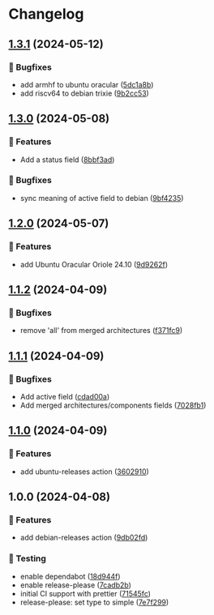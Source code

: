<!-- markdownlint-disable MD013 MD024 -->

# Changelog

## [1.3.1](https://github.com/vicamo/actions-library/compare/v1.3.0...v1.3.1) (2024-05-12)

### 🐛 Bugfixes

- add armhf to ubuntu oracular
  ([5dc1a8b](https://github.com/vicamo/actions-library/commit/5dc1a8b9f72a6a5a420d352696143aef8e9b1320))
- add riscv64 to debian trixie
  ([9b2cc53](https://github.com/vicamo/actions-library/commit/9b2cc53a7c81b636ede2fbc654441c28031b6186))

## [1.3.0](https://github.com/vicamo/actions-library/compare/v1.2.0...v1.3.0) (2024-05-08)

### 🚀 Features

- Add a status field
  ([8bbf3ad](https://github.com/vicamo/actions-library/commit/8bbf3ada07301a2fdebe56d0c80b63c64cd29cdf))

### 🐛 Bugfixes

- sync meaning of active field to debian
  ([9bf4235](https://github.com/vicamo/actions-library/commit/9bf42351a90c30f2a7394673bf350d61ba798a74))

## [1.2.0](https://github.com/vicamo/actions-library/compare/v1.1.2...v1.2.0) (2024-05-07)

### 🚀 Features

- add Ubuntu Oracular Oriole 24.10
  ([9d9262f](https://github.com/vicamo/actions-library/commit/9d9262f4324048855808477d69826af4d4fdee6b))

## [1.1.2](https://github.com/vicamo/actions-library/compare/v1.1.1...v1.1.2) (2024-04-09)

### 🐛 Bugfixes

- remove 'all' from merged architectures
  ([f371fc9](https://github.com/vicamo/actions-library/commit/f371fc94343993a7bbd0dcabcc18fbb884e08442))

## [1.1.1](https://github.com/vicamo/actions-library/compare/v1.1.0...v1.1.1) (2024-04-09)

### 🐛 Bugfixes

- Add active field
  ([cdad00a](https://github.com/vicamo/actions-library/commit/cdad00a0949d1ea8ddee5615767050a4f447181a))
- Add merged architectures/components fields
  ([7028fb1](https://github.com/vicamo/actions-library/commit/7028fb1891a87fbffb6c705cfa7d544145f71c7b))

## [1.1.0](https://github.com/vicamo/actions-library/compare/v1.0.0...v1.1.0) (2024-04-09)

### 🚀 Features

- add ubuntu-releases action
  ([3602910](https://github.com/vicamo/actions-library/commit/36029107026dba798d455566590539e67ce2e237))

## 1.0.0 (2024-04-08)

### 🚀 Features

- add debian-releases action
  ([9db02fd](https://github.com/vicamo/actions-library/commit/9db02fd9f62a68e2d2afa63638d4605a324ff125))

### 🧰 Testing

- enable dependabot
  ([18d944f](https://github.com/vicamo/actions-library/commit/18d944fe9bebb5775e93eefaf0ebbabe1d362fe2))
- enable release-please
  ([7cadb2b](https://github.com/vicamo/actions-library/commit/7cadb2bd496ca9ac3848452cdeb0ffb43092669e))
- initial CI support with prettier
  ([71545fc](https://github.com/vicamo/actions-library/commit/71545fceb2dfcbfc173826d4e6765aebef4b9557))
- release-please: set type to simple
  ([7e7f299](https://github.com/vicamo/actions-library/commit/7e7f2993847b63b03212b793db15cc63656b5420))
